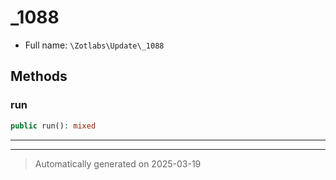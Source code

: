 
# _1088





* Full name: `\Zotlabs\Update\_1088`




## Methods


### run



```php
public run(): mixed
```












***


***
> Automatically generated on 2025-03-19
